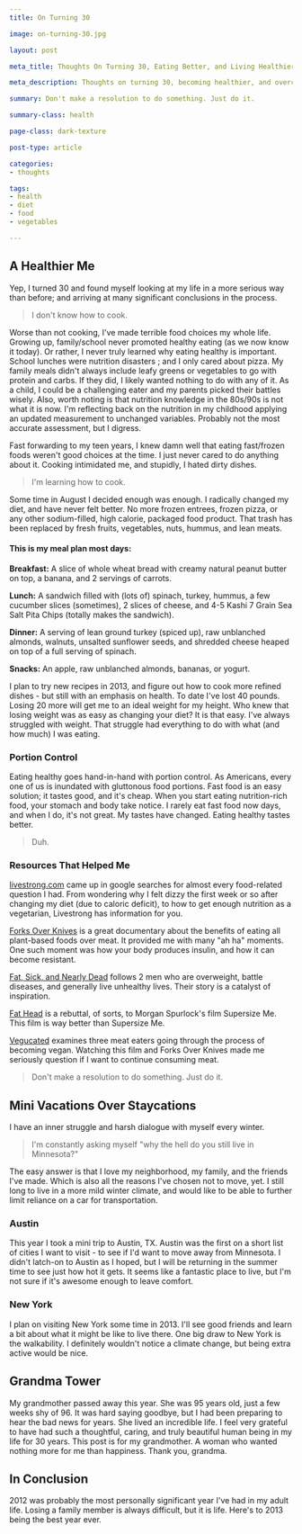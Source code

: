 ```yaml
---
title: On Turning 30

image: on-turning-30.jpg

layout: post

meta_title: Thoughts On Turning 30, Eating Better, and Living Healthier

meta_description: Thoughts on turning 30, becoming healthier, and overcoming gluttonous food portions. Also, a bit about taking mini trips instead of staycationing.

summary: Don't make a resolution to do something. Just do it.

summary-class: health

page-class: dark-texture

post-type: article

categories:
- thoughts

tags:
- health
- diet
- food
- vegetables

---
```


## A Healthier Me
Yep, I turned 30 and found myself looking at my life in a more serious way than before; and arriving at many significant conclusions in the process.

> I don't know how to cook.

Worse than not cooking, I've made terrible food choices my whole life. Growing up, family/school never promoted healthy eating (as we now know it today). Or rather, I never truly learned why eating healthy is important. School lunches were nutrition disasters ; and I only cared about pizza. My family meals didn't always include leafy greens or vegetables to go with protein and carbs. If they did, I likely wanted nothing to do with any of it. As a child, I could be a challenging eater and my parents picked their battles wisely. Also, worth noting is that nutrition knowledge in the 80s/90s is not what it is now. I'm reflecting back on the nutrition in my childhood applying an updated measurement to unchanged variables. Probably not the most accurate assessment, but I digress.

Fast forwarding to my teen years, I knew damn well that eating fast/frozen foods weren't good choices at the time. I just never cared to do anything about it. Cooking intimidated me, and stupidly, I hated dirty dishes.

> I'm learning how to cook.

Some time in August I decided enough was enough. I radically changed my diet, and have never felt better. No more frozen entrees, frozen pizza, or any other sodium-filled, high calorie, packaged food product. That trash has been replaced by fresh fruits, vegetables, nuts, hummus, and lean meats.

#### This is my meal plan most days:

**Breakfast:** A slice of whole wheat bread with creamy natural peanut butter on top, a banana, and 2 servings of carrots.

**Lunch:** A sandwich filled with (lots of) spinach, turkey, hummus, a few cucumber slices (sometimes), 2 slices of cheese, and 4-5 Kashi 7 Grain Sea Salt Pita Chips (totally makes the sandwich).

**Dinner:** A serving of lean ground turkey (spiced up), raw unblanched almonds, walnuts, unsalted sunflower seeds, and shredded cheese heaped on top of a full serving of spinach.

**Snacks:** An apple, raw unblanched almonds, bananas, or yogurt.

I plan to try new recipes in 2013, and figure out how to cook more refined dishes - but still with an emphasis on health. To date I've lost 40 pounds. Losing 20 more will get me to an ideal weight for my height. Who knew that losing weight was as easy as changing your diet? It is that easy. I've always struggled with weight. That struggle had everything to do with what (and how much) I was eating.

### Portion Control
Eating healthy goes hand-in-hand with portion control. As Americans, every one of us is inundated with gluttonous food portions. Fast food is an easy solution; it tastes good, and it's cheap. When you start eating nutrition-rich food, your stomach and body take notice. I rarely eat fast food now days, and when I do, it's not great. My tastes have changed. Eating healthy tastes better.

> Duh.

### Resources That Helped Me
<a href="http://www.livestrong.com/" title="Livestrong" class="icon-link">livestrong.com</a> came up in google searches for almost every food-related question I had. From wondering why I felt dizzy the first week or so after changing my diet (due to caloric deficit), to how to get enough nutrition as a vegetarian, Livestrong has information for you.

<a href="http://movies.netflix.com/WiMovie/Forks_Over_Knives/70185045?trkid=7644894" title="Forks Over Knives on Netflix" class="icon-link">Forks Over Knives</a> is a great documentary about the benefits of eating all plant-based foods over meat. It provided me with many "ah ha" moments. One such moment was how your body produces insulin, and how it can become resistant.

<a href="http://movies.netflix.com/WiMovie/Fat_Sick_Nearly_Dead/70173634?trkid=7644894" title="Fat, Sick, and Nearly Dead on Netflix" class="icon-link">Fat, Sick, and Nearly Dead</a> follows 2 men who are overweight, battle diseases, and generally live unhealthy lives. Their story is a catalyst of inspiration.

<a href="http://movies.netflix.com/WiMovie/Fat_Head/70115017?trkid=2361637" title="Fat Head on Netflix" class="icon-link">Fat Head</a> is a rebuttal, of sorts, to Morgan Spurlock's film Supersize Me. This film is way better than Supersize Me.

<a href="http://movies.netflix.com/WiMovie/Vegucated/70245084?trkid=7644894" title="Vegucated on Netflix" class="icon-link">Vegucated</a> examines three meat eaters going through the process of becoming vegan. Watching this film and Forks Over Knives made me seriously question if I want to continue consuming meat.

> Don't make a resolution to do something. Just do it.

## Mini Vacations Over Staycations
I have an inner struggle and harsh dialogue with myself every winter.

> I'm constantly asking myself "why the hell do you still live in Minnesota?"

The easy answer is that I love my neighborhood, my family, and the friends I've made. Which is also all the reasons I've chosen not to move, yet. I still long to live in a more mild winter climate, and would like to be able to further limit reliance on a car for transportation.

### Austin
This year I took a mini trip to Austin, TX. Austin was the first on a short list of cities I want to visit - to see if I'd want to move away from Minnesota. I didn't latch-on to Austin as I hoped, but I will be returning in the summer time to see just how hot it gets. It seems like a fantastic place to live, but I'm not sure if it's awesome enough to leave comfort.

### New York
I plan on visiting New York some time in 2013. I'll see good friends and learn a bit about what it might be like to live there. One big draw to New York is the walkability. I definitely wouldn't notice a climate change, but being extra active would be nice.

## Grandma Tower
My grandmother passed away this year. She was 95 years old, just a few weeks shy of 96. It was hard saying goodbye, but I had been preparing to hear the bad news for years. She lived an incredible life. I feel very grateful to have had such a thoughtful, caring, and truly beautiful human being in my life for 30 years. This post is for my grandmother. A woman who wanted nothing more for me than happiness. Thank you, grandma.

## In Conclusion
2012 was probably the most personally significant year I've had in my adult life. Losing a family member is always difficult, but it is life. Here's to 2013 being the best year ever.
